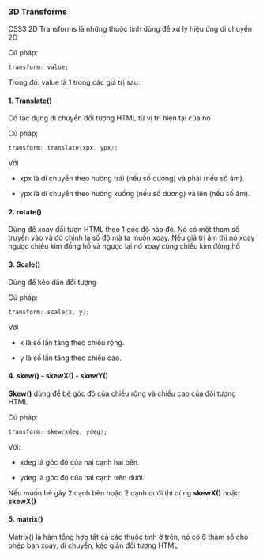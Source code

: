 
### 3D Transforms

CSS3 2D Transforms là những thuộc tính dùng để xử lý hiệu ứng di chuyển 2D

Cú pháp:

```css
transform: value;
```

Trong đó: value là 1 trong các giá trị sau:

#### 1. __Translate()__ 

Có tác dụng di chuyển đối tượng HTML từ vị trí hiẹn tại của nó

Cú pháp;

```css
transform: translate(xpx, ypx);
```

Với 

- xpx là  di chuyển theo hướng trái (nếu số dương) và phải (nếu số âm).

- ypx là  di chuyển theo hướng xuống (nếu số dương) và lên (nếu số âm).

#### 2. __rotate()__ 

Dùng để xoay đối tượn HTML theo 1 góc độ nào đó. Nó có một tham số truyền vào và đó chính là số độ mà ta muốn xoay. Nếu giá trị âm thì nó xoay ngược chiều kim đồng hồ và ngược lại nó xoay cùng chiều kim đồng hồ

#### 3. __Scale()__ 

Dùng để kéo dãn đối tượng

Cú pháp:

```css
transform: scale(x, y);
```

Với 

- x là số lần tăng theo chiều rộng.

- y là số lần tăng theo chiều cao. 


#### 4. __skew() - skewX() - skewY()__

__Skew()__ dùng để bẻ góc độ của chiều rộng và chiều cao của đối tượng HTML

Cú pháp:

```css
transform: skew(xdeg, ydeg);
```

Với:

- xdeg là góc độ của hai cạnh hai bên.

- ydeg là góc độ của hai cạnh trên dưới.

Nếu muốn bẻ gãy 2 cạnh bên hoặc 2 cạnh dưới thì dùng **skewX()** hoặc **skewX()**

#### 5. __matrix()__

Matrix() là hàm tổng hợp tất cả các thuộc tính ở trên, nó có 6 tham số cho phép bạn xoay, di chuyển, kéo giãn đối tượng HTML